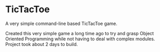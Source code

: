 # TicTacToe
A very simple command-line based TicTacToe game.

Created this very simple game a long time ago to try and grasp Object Oriented Programming while not having to deal with complex modules.
Project took about 2 days to build. 
